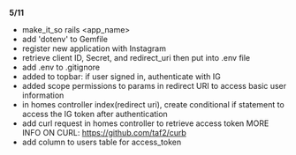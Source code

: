 <strong>5/11</strong><br>
  - make_it_so rails <app_name><br>
  - add 'dotenv' to Gemfile<br>
  - register new application with Instagram<br>
  - retrieve client ID, Secret, and redirect_uri then put into .env file<br>
  - add .env to .gitignore<br>
  - added to topbar: if user signed in, authenticate with IG<br>
  - added scope permissions to params in redirect URI to access basic user information<br>
  - in homes controller index(redirect uri), create conditional if statement to access the IG token after authentication<br>
  - add curl request in homes controller to retrieve access token
    MORE INFO ON CURL: https://github.com/taf2/curb<br>
  - add column to users table for access_token<br>

